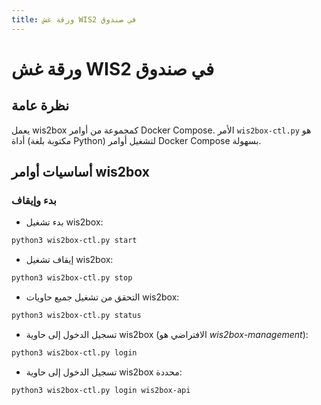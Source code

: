 ```yaml
---
title: ورقة غش WIS2 في صندوق
---
```


# ورقة غش WIS2 في صندوق

## نظرة عامة

يعمل wis2box كمجموعة من أوامر Docker Compose. الأمر ``wis2box-ctl.py`` هو أداة
(مكتوبة بلغة Python) لتشغيل أوامر Docker Compose بسهولة.

## أساسيات أوامر wis2box

### بدء وإيقاف

* بدء تشغيل wis2box:

```bash
python3 wis2box-ctl.py start
```

* إيقاف تشغيل wis2box:

```bash
python3 wis2box-ctl.py stop
```

* التحقق من تشغيل جميع حاويات wis2box:

```bash
python3 wis2box-ctl.py status
```

* تسجيل الدخول إلى حاوية wis2box (الافتراضي هو *wis2box-management*):

```bash
python3 wis2box-ctl.py login
```

* تسجيل الدخول إلى حاوية wis2box محددة:

```bash
python3 wis2box-ctl.py login wis2box-api
```